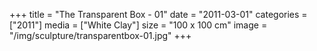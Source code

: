 +++
title = "The Transparent Box - 01"
date = "2011-03-01"
categories = ["2011"]
media = ["White Clay"]
size = "100 x 100 cm"
image = "/img/sculpture/transparentbox-01.jpg"
+++
